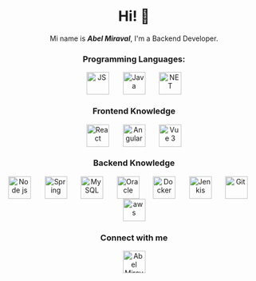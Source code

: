 <h1 align="center">Hi! 👋</h1>
<div align="center">Mi name is <b><i>Abel Miraval</i></b>, I'm a Backend Developer. </div>

<h3 align="center">Programming Languages:</h3>
<div align="center" width="100%">
  <img align="center" alt="JS" width="45px" src="https://www.vectorlogo.zone/logos/javascript/javascript-icon.svg" />
    &nbsp;&nbsp;&nbsp;&nbsp;&nbsp;
  <img align="center" alt="Java" width="45px" src="https://www.vectorlogo.zone/logos/java/java-icon.svg" />
  &nbsp;&nbsp;&nbsp;&nbsp;&nbsp;
  <img align="center" alt="NET" width="45px" src="https://www.vectorlogo.zone/logos/dotnet/dotnet-icon.svg" />
</div>

<h3 align="center">Frontend Knowledge</h3>
<div align="center">
  <img align="center" alt="React" width="45px" src="https://www.vectorlogo.zone/logos/reactjs/reactjs-icon.svg" />
  &nbsp;&nbsp;&nbsp;&nbsp;&nbsp;
  <img align="center" alt="Angular" width="45px" src="https://www.vectorlogo.zone/logos/angular/angular-icon.svg" />
  &nbsp;&nbsp;&nbsp;&nbsp;&nbsp;
  <img align="center" alt="Vue 3" width="45px" src="https://www.vectorlogo.zone/logos/vuejs/vuejs-icon.svg" />
</div>

<h3 align="center">Backend Knowledge</h3>
<div align="center">
  <img align="center" alt="Node js" height="45px" src="https://www.vectorlogo.zone/logos/nodejs/nodejs-icon.svg" />
  &nbsp;&nbsp;&nbsp;&nbsp;&nbsp;
  <img align="center" alt="Spring" height="45px" src="https://www.vectorlogo.zone/logos/springio/springio-icon.svg" />
  &nbsp;&nbsp;&nbsp;&nbsp;&nbsp;
  <img align="center" alt="MySQL" height="45px" src="https://www.vectorlogo.zone/logos/mysql/mysql-icon.svg" />
  &nbsp;&nbsp;&nbsp;&nbsp;&nbsp;
   <img align="center" alt="Oracle" height="45px" src="https://www.vectorlogo.zone/logos/oracle/oracle-icon.svg" />
  &nbsp;&nbsp;&nbsp;&nbsp;&nbsp;
  <img align="center" alt="Docker" height="45px" src="https://www.vectorlogo.zone/logos/docker/docker-icon.svg" />
  &nbsp;&nbsp;&nbsp;&nbsp;&nbsp;
  <img align="center" alt="Jenkis" height="45px" src="https://www.vectorlogo.zone/logos/jenkins/jenkins-icon.svg" />
  &nbsp;&nbsp;&nbsp;&nbsp;&nbsp;
  <img align="center" alt="Git" height="45px" src="https://www.vectorlogo.zone/logos/git-scm/git-scm-icon.svg" />
  &nbsp;&nbsp;&nbsp;&nbsp;&nbsp;

  <img align="center" alt="aws" height="45px" src="https://www.vectorlogo.zone/logos/amazon_aws/amazon_aws-icon.svg" />
</div>

<h3 align="center">Connect with me</h3>
<div align="center">
  <a href="https://www.linkedin.com/in/abelmiraval" target="_blank">
    <img
        align="center"
        src="https://www.vectorlogo.zone/logos/linkedin/linkedin-icon.svg"
        alt="Abel Miraval"
        width="45"
    />
  </a>
</div>
